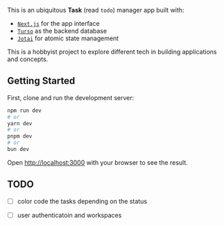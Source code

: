 This is an ubiquitous **Task** (read `todo`) manager app built with:

- [`Next.js`](https://nextjs.org/) for the app interface
- [`Turso`](https://turso.tech/) as the backend database
- [`Jotai`](https://jotai.org/) for atomic state management


This is a hobbyist project to explore different tech in building applications and concepts.


## Getting Started

First, clone and run the development server:

```bash
npm run dev
# or
yarn dev
# or
pnpm dev
# or
bun dev
```

Open [http://localhost:3000](http://localhost:3000) with your browser to see the result.


## TODO

- [ ] color code the tasks depending on the status
- [ ] user authenticatoin and workspaces

